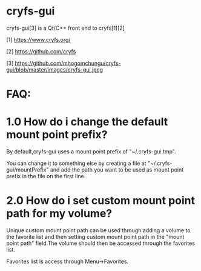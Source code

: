 cryfs-gui
=========

cryfs-gui[3] is a Qt/C++ front end to cryfs[1][2]

[1] https://www.cryfs.org/

[2] https://github.com/cryfs

[3] https://github.com/mhogomchungu/cryfs-gui/blob/master/images/cryfs-gui.jpeg

FAQ:
===

1.0 How do i change the default mount point prefix?
===================================================
By default,cryfs-gui uses a mount point prefix of "~/.cryfs-gui.tmp".

You can change it to something else by creating a file at "~/.cryfs-gui/mountPrefix"
and add the path you want to be used as mount point prefix in the file on the first line.


2.0 How do i set custom mount point path for my volume?
=======================================================

Unique custom mount point path can be used through adding a volume to the favorite list and then
setting custom mount point path in the "mount point path" field.The volume should then be accessed
through the favorites list.

Favorites list is access through Menu->Favorites.
